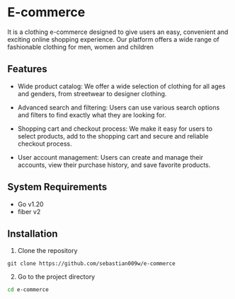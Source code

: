 # E-commerce

It is a clothing e-commerce designed to give users an easy, convenient and exciting online shopping experience. Our platform offers a wide range of fashionable clothing for men, women and children

## Features

- Wide product catalog: We offer a wide selection of clothing for all ages and genders, from streetwear to designer clothing.

- Advanced search and filtering: Users can use various search options and filters to find exactly what they are looking for.

- Shopping cart and checkout process: We make it easy for users to select products, add to the shopping cart and secure and reliable checkout process.

- User account management: Users can create and manage their accounts, view their purchase history, and save favorite products.

## System Requirements

- Go v1.20
- fiber v2

## Installation

1. Clone the repository

```git
git clone https://github.com/sebastian009w/e-commerce
```

2. Go to the project directory

```sh
cd e-commerce
```
